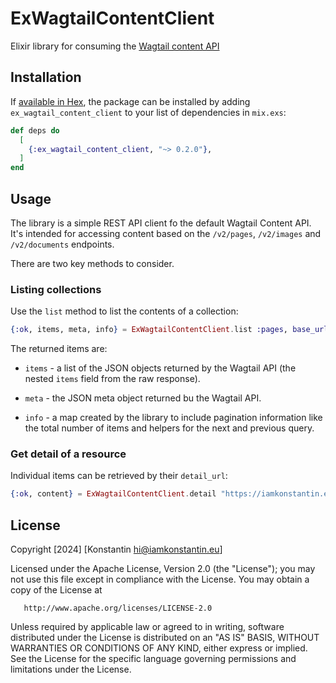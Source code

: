 # ExWagtailContentClient

Elixir library for consuming the [Wagtail content API](https://docs.wagtail.org/en/stable/advanced_topics/api/v2/usage.html)

## Installation

If [available in Hex](https://hex.pm/docs/publish), the package can be installed
by adding `ex_wagtail_content_client` to your list of dependencies in `mix.exs`:

```elixir
def deps do
  [
    {:ex_wagtail_content_client, "~> 0.2.0"},
  ]
end
```

## Usage

The library is a simple REST API client fo the default Wagtail Content API. It's intended for accessing content based on the `/v2/pages`, `/v2/images` and `/v2/documents` endpoints.

There are two key methods to consider.

### Listing collections

Use the `list` method to list the contents of a collection:

```elixir
{:ok, items, meta, info} = ExWagtailContentClient.list :pages, base_url: "https://iamkonstantin.eu"
```

The returned items are:

- `items` - a list of the JSON objects returned by the Wagtail API (the nested `items` field from the raw response).

- `meta` - the JSON meta object returned bu the Wagtail API.

- `info` - a map created by the library to include pagination information like the total number of items and helpers for the next and previous query.

### Get detail of a resource

Individual items can be retrieved by their `detail_url`:

```elixir
{:ok, content} = ExWagtailContentClient.detail "https://iamkonstantin.eu/api/v2/pages/45/"
```

## License

Copyright [2024] [Konstantin <hi@iamkonstantin.eu>]

Licensed under the Apache License, Version 2.0 (the "License");
you may not use this file except in compliance with the License.
You may obtain a copy of the License at

       http://www.apache.org/licenses/LICENSE-2.0

Unless required by applicable law or agreed to in writing, software
distributed under the License is distributed on an "AS IS" BASIS,
WITHOUT WARRANTIES OR CONDITIONS OF ANY KIND, either express or implied.
See the License for the specific language governing permissions and
limitations under the License.
